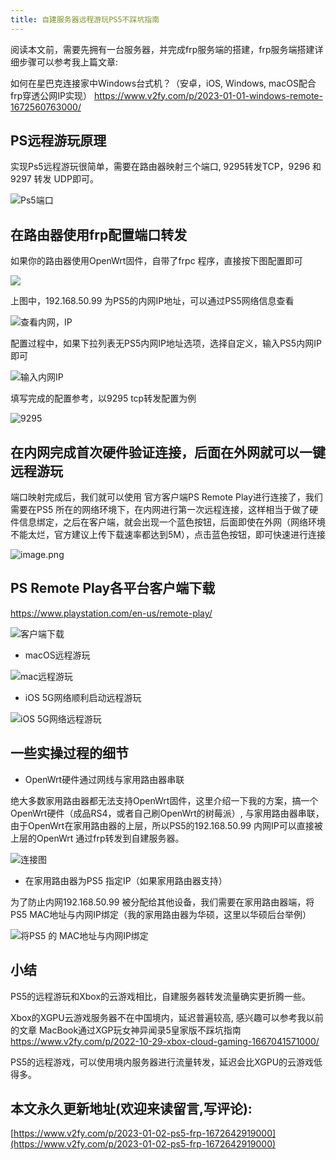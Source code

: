 ```yaml
---
title: 自建服务器远程游玩PS5不踩坑指南
---
```




阅读本文前，需要先拥有一台服务器，并完成frp服务端的搭建，frp服务端搭建详细步骤可以参考我上篇文章:

如何在星巴克连接家中Windows台式机？（安卓，iOS, Windows, macOS配合frp穿透公网IP实现） https://www.v2fy.com/p/2023-01-01-windows-remote-1672560763000/


## PS远程游玩原理

实现Ps5远程游玩很简单，需要在路由器映射三个端口,  9295转发TCP，9296 和9297 转发 UDP即可。

![Ps5端口](https://cdn.fangyuanxiaozhan.com/assets/1672642940823fzMyZn0K.png)


## 在路由器使用frp配置端口转发

如果你的路由器使用OpenWrt固件，自带了frpc 程序，直接按下图配置即可

![](https://cdn.fangyuanxiaozhan.com/assets/1672642940930h74i5ZrX.png)


上图中，192.168.50.99 为PS5的内网IP地址，可以通过PS5网络信息查看


![查看内网，IP](https://cdn.fangyuanxiaozhan.com/assets/16726429417865GjTy185.png)


配置过程中，如果下拉列表无PS5内网IP地址选项，选择自定义，输入PS5内网IP即可

![输入内网IP](https://cdn.fangyuanxiaozhan.com/assets/1672642942574EBcmWrT7.png)


填写完成的配置参考，以9295 tcp转发配置为例

![9295](https://cdn.fangyuanxiaozhan.com/assets/1672642942733BtFiye7H.png)

## 在内网完成首次硬件验证连接，后面在外网就可以一键远程游玩

端口映射完成后，我们就可以使用 官方客户端PS Remote Play进行连接了，我们需要在PS5 所在的网络环境下，在内网进行第一次远程连接，这样相当于做了硬件信息绑定，之后在客户端，就会出现一个蓝色按钮，后面即使在外网（网络环境不能太烂，官方建议上传下载速率都达到5M），点击蓝色按钮，即可快速进行连接

![image.png](https://cdn.fangyuanxiaozhan.com/assets/1672642942922n5athKPA.png)


## PS Remote Play各平台客户端下载

https://www.playstation.com/en-us/remote-play/

![客户端下载](https://cdn.fangyuanxiaozhan.com/assets/1672642943501nf0BtEQA.png)

- macOS远程游玩

![mac远程游玩](https://cdn.fangyuanxiaozhan.com/assets/1672642946122M0kD8CWS.png)

- iOS 5G网络顺利启动远程游玩

![iOS 5G网络远程游玩](https://cdn.fangyuanxiaozhan.com/assets/1672642947347nndsS6sK.gif)


## 一些实操过程的细节


- OpenWrt硬件通过网线与家用路由器串联

绝大多数家用路由器都无法支持OpenWrt固件，这里介绍一下我的方案，搞一个OpenWrt硬件（成品RS4，或者自己刷OpenWrt的树莓派）, 与家用路由器串联，由于OpenWrt在家用路由器的上层，所以PS5的192.168.50.99  内网IP可以直接被上层的OpenWrt 通过frp转发到自建服务器。


![连接图](https://cdn.fangyuanxiaozhan.com/assets/1672642949230CSw0Yyzd.png)


- 在家用路由器为PS5 指定IP（如果家用路由器支持）

为了防止内网192.168.50.99 被分配给其他设备，我们需要在家用路由器端，将PS5 MAC地址与内网IP绑定（我的家用路由器为华硕，这里以华硕后台举例）

![将PS5 的 MAC地址与内网IP绑定](https://cdn.fangyuanxiaozhan.com/assets/1672642950769M24ACpwj.png)


## 小结

PS5的远程游玩和Xbox的云游戏相比，自建服务器转发流量确实更折腾一些。

Xbox的XGPU云游戏服务器不在中国境内，延迟普遍较高, 感兴趣可以参考我以前的文章  MacBook通过XGP玩女神异闻录5皇家版不踩坑指南 https://www.v2fy.com/p/2022-10-29-xbox-cloud-gaming-1667041571000/ 

PS5的远程游戏，可以使用境内服务器进行流量转发，延迟会比XGPU的云游戏低得多。



## 本文永久更新地址(欢迎来读留言,写评论):

[https://www.v2fy.com/p/2023-01-02-ps5-frp-1672642919000](https://www.v2fy.com/p/2023-01-02-ps5-frp-1672642919000)
